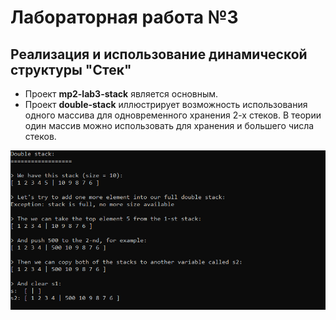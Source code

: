 # Лабораторная работа №3
## Реализация и использование динамической структуры "Стек"

+ Проект **mp2-lab3-stack** является основным.
+ Проект **double-stack** иллюстрирует возможность использования одного массива для одновременного хранения 2-х стеков. В теории один массив можно использовать для хранения и большего числа стеков.


![Double stack screenshot](https://github.com/alexChurkin/mp2-lab3-stack/raw/main/double_stack.png)